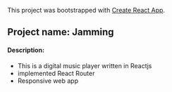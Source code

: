 This project was bootstrapped with [Create React App](https://github.com/facebookincubator/create-react-app).

## Project name: Jamming

#### Description:
 - This is a digital music player written in Reactjs
 - implemented React Router
 - Responsive web app
